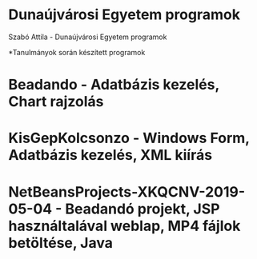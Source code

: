 # Dunaújvárosi Egyetem programok
Szabó Attila - Dunaújvárosi Egyetem programok

*Tanulmányok során készített programok
# Beadando - Adatbázis kezelés, Chart rajzolás
# KisGepKolcsonzo - Windows Form, Adatbázis kezelés, XML kiírás
# NetBeansProjects-XKQCNV-2019-05-04 - Beadandó projekt, JSP használtalával weblap, MP4 fájlok betöltése, Java
